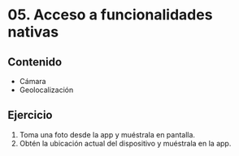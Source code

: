 # 05. Acceso a funcionalidades nativas

## Contenido
- Cámara
- Geolocalización

## Ejercicio
1. Toma una foto desde la app y muéstrala en pantalla.
2. Obtén la ubicación actual del dispositivo y muéstrala en la app.
